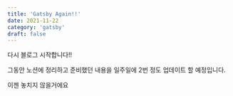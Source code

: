 ```yaml
---
title: 'Gatsby Again!!'
date: 2021-11-22
category: 'gatsby'
draft: false
---
```


다시 블로그 시작합니다!!

그동안 노션에 정리하고 준비했던 내용을 일주일에 2번 정도 업데이트 할 예정입니다.

이젠 놓치지 않을거에요